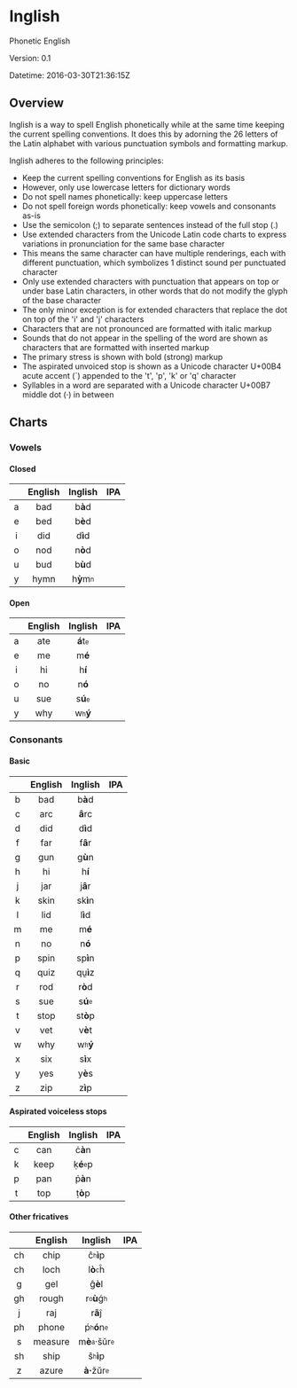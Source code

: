 # Inglish

Phonetic English

Version: 0.1

Datetime: 2016-03-30T21:36:15Z

## Overview

Inglish is a way to spell English phonetically while at the same time keeping the current spelling conventions. It does this by adorning the 26 letters of the Latin alphabet with various punctuation symbols and formatting markup.

Inglish adheres to the following principles:
- Keep the current spelling conventions for English as its basis
- However, only use lowercase letters for dictionary words
- Do not spell names phonetically: keep uppercase letters
- Do not spell foreign words phonetically: keep vowels and consonants as-is
- Use the semicolon (;) to separate sentences instead of the full stop (.)
- Use extended characters from the Unicode Latin code charts to express variations in pronunciation for the same base character
- This means the same character can have multiple renderings, each with different punctuation, which symbolizes 1 distinct sound per punctuated character
- Only use extended characters with punctuation that appears on top or under base Latin characters, in other words that do not modify the glyph of the base character
- The only minor exception is for extended characters that replace the dot on top of the 'i' and 'j' characters
- Characters that are not pronounced are formatted with italic markup
- Sounds that do not appear in the spelling of the word are shown as characters that are formatted with inserted markup
- The primary stress is shown with bold (strong) markup
- The aspirated unvoiced stop is shown as a Unicode character U+00B4 acute accent (&#x00B4;) appended to the 't', 'p', 'k' or 'q' character
- Syllables in a word are separated with a Unicode character U+00B7 middle dot (&#x00B7;) in between

## Charts

### Vowels

#### Closed
||English|Inglish|IPA|
|:-:|:-----:|:-----:|:-:|
|a|bad|b<b>&#x00E0;</b>d||
|e|bed|b<b>&#x00E8;</b>d||
|i|did|d<b>&#x00EC;</b>d||
|o|nod|n<b>&#x00F2;</b>d||
|u|bud|b<b>&#x00F9;</b>d||
|y|hymn|h<b>&#x1EF3;</b>m<sub><sup>n</sup></sub>||

#### Open
||English|Inglish|IPA|
|:-:|:-----:|:-----:|:-:|
|a|ate|<b>&#x00E1;</b>t<sub><sup>e</sup></sub>||
|e|me|m<b>&#x00E9;</b>||
|i|hi|h<b>&#x00ED;</b>||
|o|no|n<b>&#x00F3;</b>||
|u|sue|s<b>&#x00FA;</b><sub><sup>e</sup></sub>||
|y|why|w<sub><sup>h</sup></sub><b>&#x00FD;</b>||

### Consonants

#### Basic
||English|Inglish|IPA|
|:-:|:-----:|:-----:|:-:|
|b|bad|b<b>&#x00E0;</b>d||
|c|arc|<b>&#x00E2;</b>rc||
|d|did|d<b>&#x00EC;</b>d||
|f|far|f<b>&#x00E2;</b>r||
|g|gun|g<b>&#x00F9;</b>n||
|h|hi|h<b>&#x00ED;</b>||
|j|jar|j<b>&#x00E2;</b>r||
|k|skin|sk<b>&#x00EC;</b>n||
|l|lid|l<b>&#x00EC;</b>d||
|m|me|m<b>&#x00E9;</b>||
|n|no|n<b>&#x00F3;</b>||
|p|spin|sp<b>&#x00EC;</b>n||
|q|quiz|q&#x1E75;<b>&#x00EC;</b>z||
|r|rod|r<b>&#x00F2;</b>d||
|s|sue|s<b>&#x00FA;</b><sub><sup>e</sup></sub>||
|t|stop|st<b>&#x00F2;</b>p||
|v|vet|v<b>&#x00E8;</b>t||
|w|why|w<sub><sup>h</sup></sub><b>&#x00FD;</b>||
|x|six|s<b>&#x00EC;</b>x||
|y|yes|y<b>&#x00E8;</b>s||
|z|zip|z<b>&#x00EC;</b>p||

#### Aspirated voiceless stops
||English|Inglish|IPA|
|:-:|:-----:|:-----:|:-:|
|c|can|&#x010B;<b>&#x00E0;</b>n||
|k|keep|&#x1E33;<b>&#x00E9;</b><sub><sup>e</sup></sub>p||
|p|pan|&#x1E57;<b>&#x00E0;</b>n||
|t|top|&#x1E6D;<b>&#x00F2;</b>p||

#### Other fricatives
||English|Inglish|IPA|
|:-:|:-----:|:-----:|:-:|
|ch|chip|&#x0109;<sub><sup>h</sup></sub><b>&#x00EC;</b>p||
|ch|loch|l<b>&#x00F2;</b><sub><sup>c</sup></sub>&#x0125;||
|g|gel|&#x011D;<b>&#x00E8;</b>l||
|gh|rough|r<sub><sup>o</sup></sub><b>&#x00F9;</b>&#x01F5;<sub><sup>h</sup></sub>||
|j|raj|r<b>&#x00E3;</b>&#x0135;||
|ph|phone|&#x1E55;<sub><sup>h</sup></sub><b>&#x00F3;</b>n<sub><sup>e</sup></sub>||
|s|measure|m<b>&#x00E8;</b><sub><sup>a</sup></sub>&#x00B7;&#x0161;&#x016D;r<sub><sup>e</sup></sub>||
|sh|ship|&#x015D;<sub><sup>h</sup></sub><b>&#x00EC;</b>p||
|z|azure|<b>&#x00E0;&#x00B7;</b>&#x017E;&#x016D;r<sub><sup>e</sup></sub>||
